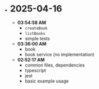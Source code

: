 - # 2025-04-16
  - **03:54:58 AM**
    - `createBook`
    - `listBooks`
    - simple tests
  - **03:36:00 AM**
    - book
    - book service (no implementation)
  - **02:52:17 AM**
    - common files, dependencies
    - typescript
    - jest
    - basic example usage
